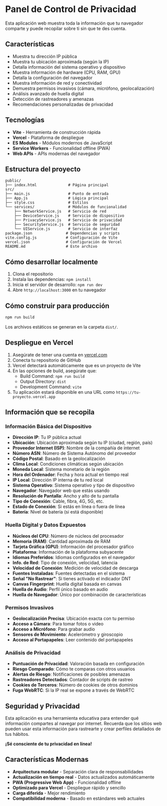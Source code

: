 # Panel de Control de Privacidad

Esta aplicación web muestra toda la información que tu navegador comparte y puede recopilar sobre ti sin que te des cuenta.

## Características

- Muestra tu dirección IP pública
- Muestra tu ubicación aproximada (según la IP)
- Detalla información del sistema operativo y dispositivo
- Muestra información de hardware (CPU, RAM, GPU)
- Detalla la configuración del navegador
- Muestra información de red y conectividad
- Demuestra permisos invasivos (cámara, micrófono, geolocalización)
- Análisis avanzado de huella digital
- Detección de rastreadores y amenazas
- Recomendaciones personalizadas de privacidad

## Tecnologías

- **Vite** - Herramienta de construcción rápida
- **Vercel** - Plataforma de despliegue
- **ES Modules** - Módulos modernos de JavaScript
- **Service Workers** - Funcionalidad offline (PWA)
- **Web APIs** - APIs modernas del navegador

## Estructura del proyecto

```
public/
├── index.html              # Página principal
src/
├── main.js                 # Punto de entrada
├── App.js                  # Lógica principal
├── style.css               # Estilos
└── services/               # Módulos de funcionalidad
    ├── NetworkService.js   # Servicio de red
    ├── DeviceService.js    # Servicio de dispositivo
    ├── PrivacyService.js   # Servicio de privacidad
    ├── SecurityService.js  # Servicio de seguridad
    └── UIService.js        # Servicio de interfaz
package.json               # Dependencias y scripts
vite.config.js             # Configuración de Vite
vercel.json                # Configuración de Vercel
README.md                  # Este archivo
```

## Cómo desarrollar localmente

1. Clona el repositorio
2. Instala las dependencias: `npm install`
3. Inicia el servidor de desarrollo: `npm run dev`
4. Abre `http://localhost:3000` en tu navegador

## Cómo construir para producción

```bash
npm run build
```

Los archivos estáticos se generan en la carpeta `dist/`.

## Despliegue en Vercel

1. Asegúrate de tener una cuenta en [vercel.com](https://vercel.com)
2. Conecta tu repositorio de GitHub
3. Vercel detectará automáticamente que es un proyecto de Vite
4. En las opciones de build, asegúrate que:
   - Build Command: `npm run build`
   - Output Directory: `dist`
   - Development Command: `vite`
5. Tu aplicación estará disponible en una URL como `https://tu-proyecto.vercel.app`

## Información que se recopila

### Información Básica del Dispositivo
- **Dirección IP**: Tu IP pública actual
- **Ubicación**: Ubicación aproximada según tu IP (ciudad, región, país)
- **Proveedor Internet (ISP)**: Nombre de la compañía de internet
- **Número ASN**: Número de Sistema Autónomo del proveedor
- **Código Postal**: Basado en la geolocalización
- **Clima Local**: Condiciones climáticas según ubicación
- **Moneda Local**: Sistema monetario de la región
- **Hora del Ordenador**: Fecha y hora actual en tiempo real
- **IP Local**: Dirección IP interna de tu red local
- **Sistema Operativo**: Sistema operativo y tipo de dispositivo
- **Navegador**: Navegador web que estás usando
- **Resolución de Pantalla**: Ancho y alto de tu pantalla
- **Tipo de Conexión**: Cable, fibra, 4G, 5G, etc.
- **Estado de Conexión**: Si estás en línea o fuera de línea
- **Batería**: Nivel de batería (si está disponible)

### Huella Digital y Datos Expuestos
- **Núcleos del CPU**: Número de núcleos del procesador
- **Memoria (RAM)**: Cantidad aproximada de RAM
- **Tarjeta Gráfica (GPU)**: Información del procesador gráfico
- **Plataforma**: Información de la plataforma subyacente
- **Idiomas Preferidos**: Idiomas configurados en el navegador
- **Info. de Red**: Tipo de conexión, velocidad, latencia
- **Velocidad de Conexión**: Medición de velocidad de descarga
- **Fuentes Instaladas**: Fuentes detectadas en el sistema
- **Señal "No Rastrear"**: Si tienes activado el indicador DNT
- **Canvas Fingerprint**: Huella digital basada en canvas
- **Huella de Audio**: Perfil único basado en audio
- **Huella de Navegador**: Único por combinación de características

### Permisos Invasivos
- **Geolocalización Precisa**: Ubicación exacta con tu permiso
- **Acceso a Cámara**: Para tomar fotos o video
- **Acceso a Micrófono**: Para grabar audio
- **Sensores de Movimiento**: Acelerómetro y giroscopio
- **Acceso al Portapapeles**: Leer contenido del portapapeles

### Análisis de Privacidad
- **Puntuación de Privacidad**: Valoración basada en configuración
- **Riesgo Comparado**: Cómo te comparas con otros usuarios
- **Alertas de Riesgo**: Notificaciones de posibles amenazas
- **Rastreadores Detectados**: Contador de scripts de rastreo
- **Cookies de Terceros**: Número de cookies de otros dominios
- **Fuga WebRTC**: Si la IP real se expone a través de WebRTC

## Seguridad y Privacidad

Esta aplicación es una herramienta educativa para entender qué información compartes al navegar por internet. 
Recuerda que los sitios web pueden usar esta información para rastrearte y crear perfiles detallados de tus hábitos.

**¡Sé consciente de tu privacidad en línea!**

## Características Modernas

- **Arquitectura modular** - Separación clara de responsabilidades
- **Actualización en tiempo real** - Datos actualizados automáticamente
- **PWA (Progressive Web App)** - Funcionalidad offline
- **Optimizado para Vercel** - Despliegue rápido y sencillo
- **Carga diferida** - Mejor rendimiento
- **Compatibilidad moderna** - Basado en estándares web actuales